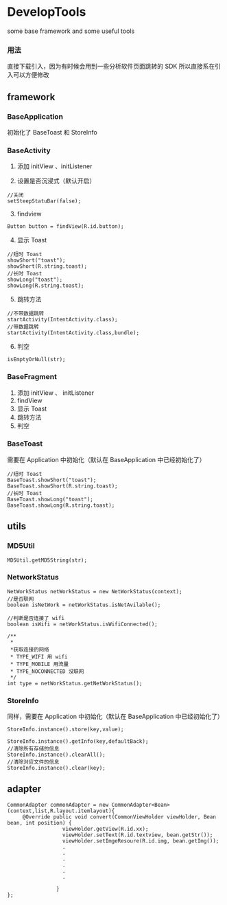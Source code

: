 # DevelopTools
some base framework and some useful tools
### 用法
直接下载引入，因为有时候会用到一些分析软件页面跳转的 SDK 所以直接系在引入可以方便修改
## framework
### BaseApplication
初始化了 BaseToast 和 StoreInfo
### BaseActivity
1. 添加 initView 、initListener

2. 设置是否沉浸式（默认开启）
 ```
 //关闭
 setSteepStatuBar(false);
 ```

3. findview
 ```
 Button button = findView(R.id.button);
 ```

4. 显示 Toast
 ```
 //短时 Toast
 showShort("toast");
 showShort(R.string.toast);
 //长时 Toast
 showLong("toast");
 showLong(R.string.toast);
 ```

5. 跳转方法
 ```
 //不带数据跳转
 startActivity(IntentActivity.class);
 //带数据跳转
 startActivity(IntentActivity.class,bundle);
 ```

6. 判空
 ```
 isEmptyOrNull(str);
 ```

### BaseFragment
1. 添加 initView 、 initListener
1. findView
2. 显示 Toast
3. 跳转方法
3. 判空

### BaseToast
需要在 Application 中初始化（默认在 BaseApplication 中已经初始化了）
 ```
 //短时 Toast
 BaseToast.showShort("toast");
 BaseToast.showShort(R.string.toast);
 //长时 Toast
 BaseToast.showLong("toast");
 BaseToast.showLong(R.string.toast);
 ```

## utils

### MD5Util
  ```
  MD5Util.getMD5String(str);
  ```

### NetworkStatus
  ```
  NetWorkStatus netWorkStatus = new NetWorkStatus(context);
  //是否联网
  boolean isNetWork = netWorkStatus.isNetAvilable();

  //判断是否连接了 wifi
  boolean isWifi = netWorkStatus.isWifiConnected();

  /**
   *
   *获取连接的网络
   * TYPE_WIFI 用 wifi
   * TYPE_MOBILE 用流量
   * TYPE_NOCONNECTED 没联网
   */
  int type = netWorkStatus.getNetWorkStatus();

  ```

### StoreInfo
 同样，需要在 Application 中初始化（默认在 BaseApplication 中已经初始化了）
 ```
 StoreInfo.instance().store(key,value);

 StoreInfo.instance().getInfo(key,defaultBack);
 //清除所有存储的信息
 StoreInfo.instance().clearAll();
 //清除对应文件的信息
 StoreInfo.instance().clear(key);
 ```

## adapter
```
CommonAdapter commonAdapter = new CommonAdapter<Bean>(context,list,R.layout.itemlayout){
     @Override public void convert(CommonViewHolder viewHolder, Bean bean, int position) {
                  viewHolder.getView(R.id.xx);
                  viewHolder.setText(R.id.textview, bean.getStr());
                  viewHolder.setImgeResoure(R.id.img, bean.getImg());
                  .
                  .
                  .
                  .
                  .
                  .

                }
};
```